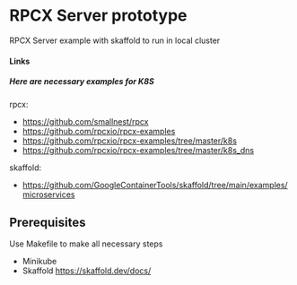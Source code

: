 # RPCX Server prototype

RPCX Server example with skaffold to run in local cluster

#### Links

##### Here are necessary examples for K8S

rpcx:
- https://github.com/smallnest/rpcx
- https://github.com/rpcxio/rpcx-examples
- https://github.com/rpcxio/rpcx-examples/tree/master/k8s
- https://github.com/rpcxio/rpcx-examples/tree/master/k8s_dns

skaffold:  
- https://github.com/GoogleContainerTools/skaffold/tree/main/examples/microservices

## Prerequisites

Use Makefile to make all necessary steps

- Minikube
- Skaffold
https://skaffold.dev/docs/

